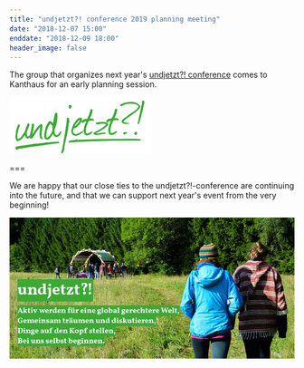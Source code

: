 ```yaml
---
title: "undjetzt?! conference 2019 planning meeting"
date: "2018-12-07 15:00"
enddate: "2018-12-09 18:00"
header_image: false
---
```


The group that organizes next year's [undjetzt?! conference](http://www.undjetzt-konferenz.de/) comes to Kanthaus for an early planning session.

![](undjetztlogo.png)

===

We are happy that our close ties to the undjetzt?!-conference are continuing into the future, and that we can support next year's event from the very beginning!

![](undjetzt.jpg)

